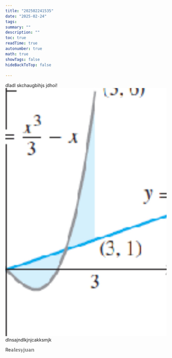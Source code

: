 ```yaml
---
title: "202502241535"
date: "2025-02-24"
tags: 
summary: ""
description: ""
toc: true
readTime: true
autonumber: true
math: true
showTags: false
hideBackToTop: false

---
```


dladl
skchaugbihjs jdhoi!![Image Description](/images/Pasted%20image%2020250224153602.png)
dlnsajndlkjnjcakksmjk 

$\mathbb{\mathrm{Re}ales y juan}$